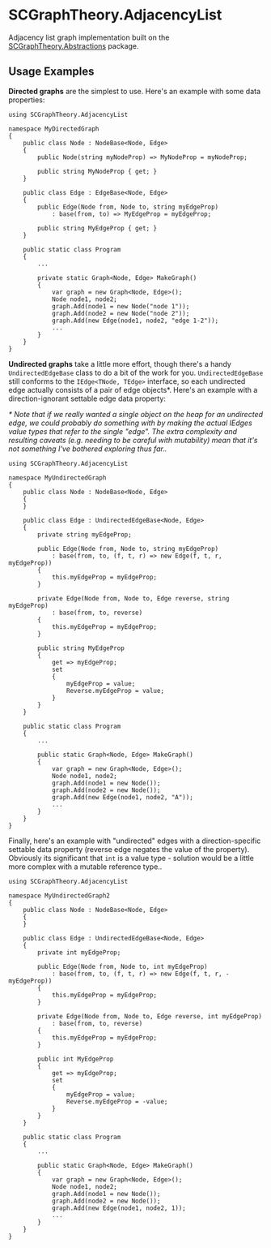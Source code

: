 # SCGraphTheory.AdjacencyList

Adjacency list graph implementation built on the [SCGraphTheory.Abstractions](https://github.com/sdcondon/SCGraphTheory.Abstractions) package.

## Usage Examples

**Directed graphs** are the simplest to use. Here's an example with some data properties:

```
using SCGraphTheory.AdjacencyList

namespace MyDirectedGraph
{
    public class Node : NodeBase<Node, Edge>
    {
        public Node(string myNodeProp) => MyNodeProp = myNodeProp;

        public string MyNodeProp { get; }
    }

    public class Edge : EdgeBase<Node, Edge>
    {
        public Edge(Node from, Node to, string myEdgeProp)
            : base(from, to) => MyEdgeProp = myEdgeProp;

        public string MyEdgeProp { get; }
    }

    public static class Program
    {
        ...

        private static Graph<Node, Edge> MakeGraph()
        {
            var graph = new Graph<Node, Edge>();
            Node node1, node2;
            graph.Add(node1 = new Node("node 1"));
            graph.Add(node2 = new Node("node 2"));
            graph.Add(new Edge(node1, node2, "edge 1-2"));
            ...
        }
    }
}
```

**Undirected graphs** take a little more effort, though there's a handy `UndirectedEdgeBase` class to do a bit of the work for you. `UndirectedEdgeBase` still conforms to the `IEdge<TNode, TEdge>` interface, so each undirected edge actually consists of a pair of edge objects*. Here's an example with a direction-ignorant settable edge data property:

*\* Note that if we really wanted a single object on the heap for an undirected edge, we could probably do something with by making the actual IEdges value types that refer to the single "edge". The extra complexity and resulting caveats (e.g. needing to be careful with mutability) mean that it's not something I've bothered exploring thus far..*

```
using SCGraphTheory.AdjacencyList

namespace MyUndirectedGraph
{
    public class Node : NodeBase<Node, Edge>
    {
    }

    public class Edge : UndirectedEdgeBase<Node, Edge>
    {
        private string myEdgeProp;

        public Edge(Node from, Node to, string myEdgeProp)
            : base(from, to, (f, t, r) => new Edge(f, t, r, myEdgeProp))
        {
            this.myEdgeProp = myEdgeProp;
        }

        private Edge(Node from, Node to, Edge reverse, string myEdgeProp)
            : base(from, to, reverse)
        {
            this.myEdgeProp = myEdgeProp;
        }

        public string MyEdgeProp
        {
            get => myEdgeProp;
            set
            {
                myEdgeProp = value;
                Reverse.myEdgeProp = value;
            }
        }
    }

    public static class Program
    {
        ...

        public static Graph<Node, Edge> MakeGraph()
        {
            var graph = new Graph<Node, Edge>();
            Node node1, node2;
            graph.Add(node1 = new Node());
            graph.Add(node2 = new Node());
            graph.Add(new Edge(node1, node2, "A"));
            ...
        }
    }
}
```

Finally, here's an example with "undirected" edges with a direction-specific settable data property (reverse edge negates the value of the property). Obviously its significant that `int` is a value type - solution would be a little more complex with a mutable reference type..

```
using SCGraphTheory.AdjacencyList

namespace MyUndirectedGraph2
{
    public class Node : NodeBase<Node, Edge>
    {
    }

    public class Edge : UndirectedEdgeBase<Node, Edge>
    {
        private int myEdgeProp;

        public Edge(Node from, Node to, int myEdgeProp)
            : base(from, to, (f, t, r) => new Edge(f, t, r, -myEdgeProp))
        {
            this.myEdgeProp = myEdgeProp;
        }

        private Edge(Node from, Node to, Edge reverse, int myEdgeProp)
            : base(from, to, reverse)
        {
            this.myEdgeProp = myEdgeProp;
        }

        public int MyEdgeProp
        {
            get => myEdgeProp;
            set
            {
                myEdgeProp = value;
                Reverse.myEdgeProp = -value;
            }
        }
    }

    public static class Program
    {
        ...

        public static Graph<Node, Edge> MakeGraph()
        {
            var graph = new Graph<Node, Edge>();
            Node node1, node2;
            graph.Add(node1 = new Node());
            graph.Add(node2 = new Node());
            graph.Add(new Edge(node1, node2, 1));
            ...
        }
    }
}
```